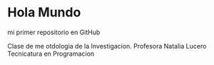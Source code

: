 # Hola Mundo

mi primer  repositorio en GitHub

Clase de me otdologia de la Investigacion.
Profesora Natalia Lucero
Tecnicatura en Programacion 
